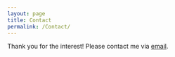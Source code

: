 ```yaml
---
layout: page
title: Contact
permalink: /Contact/
---
```


Thank you for the interest! Please contact me via [email](mailto:{{skyshi@g.ucla.edu}}).
